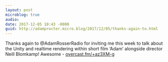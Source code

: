 ```yaml
---
layout: post
microblog: true
audio: 
date: 2017-12-05 10:43 -0000
guid: http://adamprocter.micro.blog/2017/12/05/thanks-again-to.html
---
```

Thanks again to @AdamRosserRadio for inviting  me this week to talk about the Unity and realtime rendering within short film ‘Adam’ alongside director Neill Blomkamp! Awesome - [overcast.fm/+az3XM-g](https://overcast.fm/+az3XM-g)
